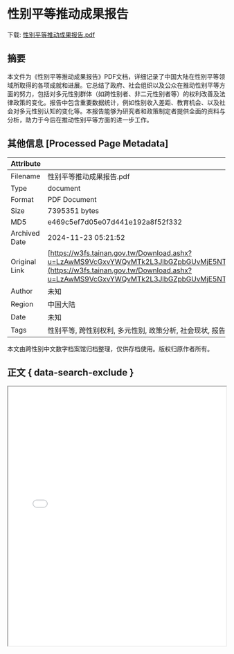 # 性别平等推动成果报告

<!-- tcd_download_link -->
下载: <a href="性别平等推动成果报告.pdf" download>性别平等推动成果报告.pdf</a>
<!-- tcd_download_link_end -->

## 摘要

<!-- tcd_abstract -->
本文件为《性别平等推动成果报告》PDF文档，详细记录了中国大陆在性别平等领域所取得的各项成就和进展。它总结了政府、社会组织以及公众在推动性别平等方面的努力，包括对多元性别群体（如跨性别者、非二元性别者等）的权利改善及法律政策的变化。报告中包含重要数据统计，例如性别收入差距、教育机会、以及社会对多元性别认知的变化等。本报告能够为研究者和政策制定者提供全面的资料与分析，助力于今后在推动性别平等方面的进一步工作。

<!-- tcd_abstract_end -->

## 其他信息 [Processed Page Metadata]

| Attribute       | Value                                  |
|-----------------|----------------------------------------|
| Filename        | 性别平等推动成果报告.pdf                             |
| Type            | document                                 |
| Format          | PDF Document                               |
| Size            | 7395351 bytes                           |
| MD5             | e469c5ef7d05e07d441e192a8f52f332                                  |
| Archived Date   | 2024-11-23 05:21:52                             |
| Original Link   | [https://w3fs.tainan.gov.tw/Download.ashx?u=LzAwMS9VcGxvYWQvMTk2L3JlbGZpbGUvMjE5NTMvNzkwMzgzMC9iYTVmNDhkZS0yMTkxLTQwMDgtOGUxNi0wYTY2OWNlZjUzMTEucGRm&n=5YW25LuW5oCn5Yil5bmz562J5a6j5bCO5oiQ5p6c5aCx5ZGK6KGoLnBkZg%3D%3D&icon=.pdf](https://w3fs.tainan.gov.tw/Download.ashx?u=LzAwMS9VcGxvYWQvMTk2L3JlbGZpbGUvMjE5NTMvNzkwMzgzMC9iYTVmNDhkZS0yMTkxLTQwMDgtOGUxNi0wYTY2OWNlZjUzMTEucGRm&n=5YW25LuW5oCn5Yil5bmz562J5a6j5bCO5oiQ5p6c5aCx5ZGK6KGoLnBkZg%3D%3D&icon=.pdf)                         |
| Author          | 未知                               |
| Region          | 中国大陆                               |
| Date            | 未知                                 |
| Tags            | 性别平等, 跨性别权利, 多元性别, 政策分析, 社会现状, 报告                                 |

本文由跨性别中文数字档案馆归档整理，仅供存档使用。版权归原作者所有。


## 正文 { data-search-exclude }

<!-- tcd_main_text -->
<iframe src="../性别平等推动成果报告.pdf" width="100%" height="600px">
    <p>无法显示PDF，请下载查看。</p>
</iframe>
<!-- tcd_main_text_end -->

